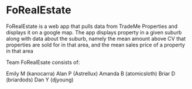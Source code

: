# FoRealEstate

FoRealEstate is a web app that pulls data from TradeMe Properties and displays it on a google map. The app displays property in a given suburb along with data about the suburb, namely the mean amount above CV that properties are sold for in that area, and the mean sales price of a property in that area

Team FoRealEsate consists of:

Emily M (kanocarra)
Alan P (Astrellux)
Amanda B (atomicsloth)
Briar D (briardods)
Dan Y (djyoung)
